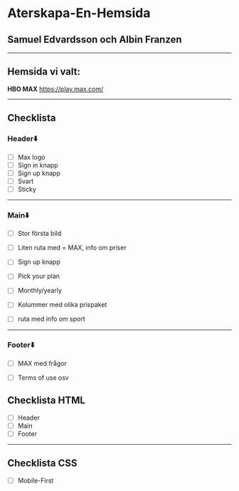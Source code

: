 # Aterskapa-En-Hemsida
## Samuel Edvardsson och Albin Franzen
---
## Hemsida vi valt:
**HBO MAX**
https://play.max.com/

---
## Checklista
### Header⬇️
- [ ] Max logo
- [ ] Sign in knapp
- [ ] Sign up knapp
- [ ] Svart
- [ ] Sticky
---
### Main⬇️
- [ ] Stor första bild
- [ ] Liten ruta med = MAX, info om priser 
- [ ] Sign up knapp

- [ ] Pick your plan
- [ ] Monthly/yearly

- [ ] Kolummer med olika prispaket
- [ ] ruta med info om sport
---
### Footer⬇️
- [ ] MAX med frågor
- [ ] Terms of use osv


## Checklista HTML
- [ ] Header
- [ ] Main
- [ ] Footer
---
## Checklista CSS
- [ ] Mobile-First 